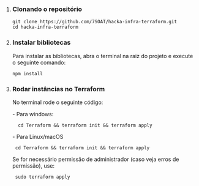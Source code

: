 <ol start="1">
  <li>
    <h3>Clonando o repositório</h3>

    git clone https://github.com/7SOAT/hacka-infra-terraform.git
    cd hacka-infra-terraform
  </li>
  <li>
    <h3>Instalar bibliotecas</h3>
    <p>Para instalar as bibliotecas, abra o terminal na raiz do projeto e execute o seguinte comando:</p>

    npm install
  </li>
  <li>
    <h3> Rodar instâncias no Terraform </h3>
    <p>No terminal rode o seguinte código:</p>
    <p> - Para windows:</p>

      cd Terraform && terraform init && terraform apply

   <p> - Para Linux/macOS</p>

     cd Terraform && terraform init && terraform apply

   Se for necessário permissão de administrador (caso veja erros de permissão), use:
   
     sudo terraform apply

</ol>

